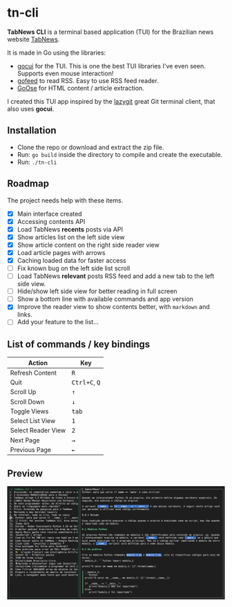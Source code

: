 # tn-cli
**TabNews CLI** is a terminal based application (TUI) for the Brazilian news website [TabNews](https://(tabnews.com.br)).

It is made in Go using the libraries:

- [gocui](https://github.com/jroimartin/gocui) for the TUI. This is one the best TUI libraries I've even seen. Supports even mouse interaction!
- [gofeed](https://github.com/mmcdole/gofeed) to read RSS. Easy to use RSS feed reader.
- [GoOse](https://github.com/advancedlogic/GoOse) for HTML content / article extraction.

I created this TUI app inspired by the [lazygit](https://github.com/jesseduffield/lazygit) great Git terminal client, that also uses **gocui**.

## Installation

- Clone the repo or download and extract the zip file.
- Run: `go build` inside the directory to compile and create the executable.
- Run: `./tn-cli`
## Roadmap

The project needs help with these items.

- [x] Main interface created
- [x] Accessing contents API
- [x] Load TabNews **recents** posts via API
- [x] Show articles list on the left side view
- [x] Show article content on the right side reader view
- [x] Load article pages with arrows
- [x] Caching loaded data for faster access
- [ ] Fix known bug on the left side list scroll
- [ ] Load TabNews **relevant** posts RSS feed and add a new tab to the left side view.
- [ ] Hide/show left side view for better reading in full screen
- [ ] Show a bottom line with available commands and app version
- [x] Improve the reader view to show contents better, with `markdown` and links.
- [ ] Add your feature to the list...

## List of commands / key bindings

| Action | Key |
|--------|-----|
| Refresh Content | <kbd>R</kbd> |
| Quit | <kbd>Ctrl+C</kbd>, <kbd>Q</kbd> |
| Scroll Up | <kbd>↑</kbd> |
| Scroll Down | <kbd>↓</kbd> |
| Toggle Views | <kbd>tab</kbd> |
| Select List View | <kbd>1</kbd> |
| Select Reader View | <kbd>2</kbd> |
| Next Page | <kbd>→</kbd> |
| Previous Page | <kbd>←</kbd> |

## Preview

![Preview](screenshot.png)
